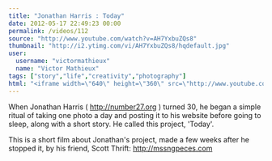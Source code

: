 ```yaml
---
title: "Jonathan Harris : Today"
date: 2012-05-17 22:49:23 00:00
permalink: /videos/112
source: "http://www.youtube.com/watch?v=AH7YxbuZQs8"
thumbnail: "http://i2.ytimg.com/vi/AH7YxbuZQs8/hqdefault.jpg"
user:
  username: "victormathieux"
  name: "Victor Mathieux"
tags: ["story","life","creativity","photography"]
html: "<iframe width=\"640\" height=\"360\" src=\"http://www.youtube.com/embed/AH7YxbuZQs8?wmode=transparent&fs=1&feature=oembed\" frameborder=\"0\" allowfullscreen></iframe>"
---
```


When Jonathan Harris ( http://number27.org ) turned 30, he began a simple ritual of taking one photo a day and posting it to his website before going to sleep, along with a short story. He called this project, 'Today'.

This is a short film about Jonathan's project, made a few weeks after he stopped it, by his friend, Scott Thrift: http://mssngpeces.com